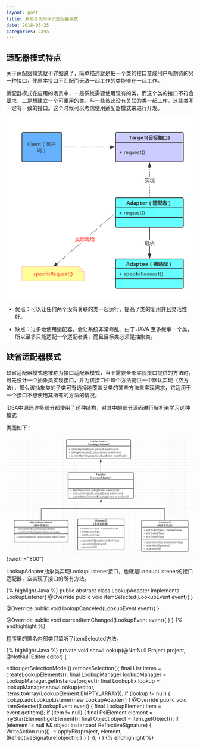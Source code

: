 ```yaml
---
layout: post
title: 从相关代码认识适配器模式
date: 2018-05-25
categories: Java
---
```


## 适配器模式特点

关于适配器模式就不详细说了，简单描述就是把一个类的接口变成用户所期待的另一种接口，使原本接口不匹配而无法一起工作的类能够在一起工作。

适配器模式在应用的场景中，一是系统需要使用现有的类，而这个类的接口不符合要求，二是想建立一个可重用的类，与一些彼此没有关联的类一起工作，这些类不一定有一致的接口。这个时候可以考虑使用适配器模式来进行开发。

![img](/img/adapter20180525.png)


- 优点：可以让任何两个没有关联的类一起运行、提高了类的复用并且灵活性好。

- 缺点：过多地使用适配器，会让系统非常零乱、由于 JAVA 至多继承一个类，所以至多只能适配一个适配者类，而且目标类必须是抽象类。

## 缺省适配器模式

缺省适配器模式也被称为接口适配器模式，当不需要全部实现接口提供的方法时，可先设计一个抽象类实现接口，并为该接口中每个方法提供一个默认实现（空方法），那么该抽象类的子类可有选择地覆盖父类的某些方法来实现需求，它适用于一个接口不想使用其所有的方法的情况。

IDEA中源码许多部分都使用了这种结构，对其中的部分源码进行解析来学习这种模式

类图如下：

![img](/img/LookupAdapter180902.jpg){:width="800"}

LookupAdapter抽象类实现LookupListener接口，也就是LookupListener的接口适配器，空实现了接口的所有方法。

{% highlight Java %}
public abstract class LookupAdapter implements LookupListener{
  @Override
  public void itemSelected(LookupEvent event){
  }

  @Override
  public void lookupCanceled(LookupEvent event){
  }

  @Override
  public void currentItemChanged(LookupEvent event){
  }
}
{% endhighlight %}

程序里的匿名内部类只监听了itemSelected方法。

{% highlight Java %}
private void showLookup(@NotNull Project project, @NotNull Editor editor) {
 
  editor.getSelectionModel().removeSelection();
  final List<LookupElement> items = createLookupElements();
  final LookupManager lookupManager = LookupManager.getInstance(project);
  final LookupEx lookup = lookupManager.showLookup(editor, items.toArray(LookupElement.EMPTY_ARRAY));
  if (lookup != null) {
    lookup.addLookupListener(new LookupAdapter() {
      @Override
      public void itemSelected(LookupEvent event) {
        final LookupElement item = event.getItem();
        if (item != null) {
          final PsiElement element = myStartElement.getElement();
          final Object object = item.getObject();
          if (element != null && object instanceof ReflectiveSignature) {
            WriteAction.run(() -> applyFix(project, element, (ReflectiveSignature)object));
          }
        }
      }
    });
  }
}
{% endhighlight %}

